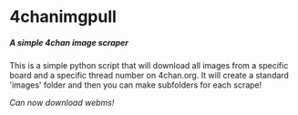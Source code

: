 # 4chanimgpull 
##### A simple 4chan image scraper
This is a simple python script that will download all images from a specific board and a specific thread number on 4chan.org. It will create a standard 'images' folder and then you can make subfolders for each scrape!

*Can now download webms!*
